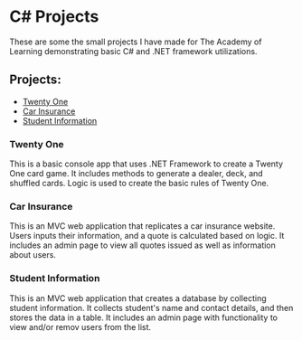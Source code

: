 # C# Projects
These are some the small projects I have made for The Academy of Learning demonstrating basic C# and .NET framework utilizations.

## Projects:
* [Twenty One](https://github.com/nomadway/C-Sharp-Coding-Projects/tree/main/TwentyOne/TwentyOneCardGame)
* [Car Insurance](https://github.com/nomadway/C-Sharp-Coding-Projects/tree/main/CarInsurance-MVC)
* [Student Information](https://github.com/nomadway/C-Sharp-Coding-Projects/tree/main/StudentInfo)

### Twenty One
This is a basic console app that uses .NET Framework to create a Twenty One card game. It includes methods to generate a dealer, deck, and shuffled cards. Logic is used to create the basic rules of Twenty One. 

### Car Insurance
This is an MVC web application that replicates a car insurance website. Users inputs their information, and a quote is calculated based on logic. It includes an admin page to view all quotes issued as well as information about users. 

### Student Information
This is an MVC web application that creates a database by collecting student information. It collects student's name and contact details, and then stores the data in a table. It includes an admin page with functionality to view and/or remov users from the list. 
